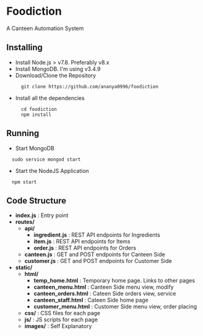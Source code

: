 # Foodiction

A Canteen Automation System

##  Installing

- Install Node.js > v7.8. Preferably v8.x
- Install MongoDB. I'm using  v3.4.9
- Download/Clone the Repository
  ```
    git clone https://github.com/ananya0996/foodiction
  ```
- Install all the dependencies
  ```
    cd foodiction
    npm install
  ```

## Running

- Start MongoDB
```
  sudo service mongod start
```
- Start the NodeJS Application
```
  npm start
```

## Code Structure

- **index.js** : Entry point
- **routes/**
  - **api/**
    - **ingredient.js** : REST API endpoints for Ingredients
    - **item.js** : REST API endpoints for Items
    - **order.js** : REST API endpoints for Orders
  - **canteen.js** : GET and POST endpoints for Canteen Side
  - **customer.js** : GET and POST endpoints for Customer Side
- **static/**
  - **html/**
    - **temp_home.html** : Temporary home page. Links to other pages
    - **canteen_menu.html** : Canteen Side menu view, modify
    - **canteen_orders.html** : Cateen Side orders view, service
    - **canteen_staff.html** : Cateen Side home page
    - **customer_menu.html** : Customer Side menu view, order placing
  - **css/** : CSS files for each page
  - **js/** : JS scripts for each page
  - **images/** : Self Explanatory

